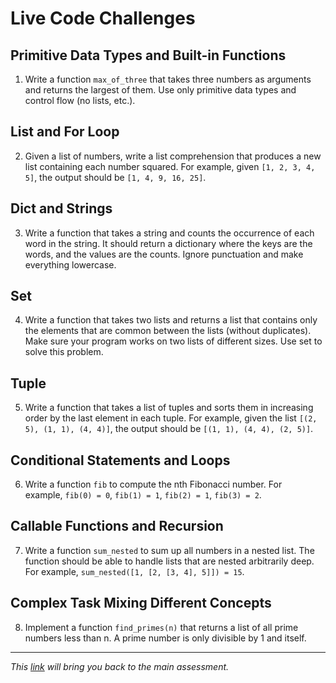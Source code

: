 # Live Code Challenges

## Primitive Data Types and Built-in Functions

1. Write a function `max_of_three` that takes three numbers as arguments and returns the largest of them. Use only primitive data types and control flow (no lists, etc.).

## List and For Loop

2. Given a list of numbers, write a list comprehension that produces a new list containing each number squared. For example, given `[1, 2, 3, 4, 5]`, the output should be `[1, 4, 9, 16, 25]`.

## Dict and Strings

3. Write a function that takes a string and counts the occurrence of each word in the string. It should return a dictionary where the keys are the words, and the values are the counts. Ignore punctuation and make everything lowercase.

## Set

4. Write a function that takes two lists and returns a list that contains only the elements that are common between the lists (without duplicates). Make sure your program works on two lists of different sizes. Use set to solve this problem.

## Tuple

5. Write a function that takes a list of tuples and sorts them in increasing order by the last element in each tuple. For example, given the list `[(2, 5), (1, 1), (4, 4)]`, the output should be `[(1, 1), (4, 4), (2, 5)]`.

## Conditional Statements and Loops

6. Write a function `fib` to compute the nth Fibonacci number. For example, `fib(0) = 0`, `fib(1) = 1`, `fib(2) = 1`, `fib(3) = 2`.

## Callable Functions and Recursion

7. Write a function `sum_nested` to sum up all numbers in a nested list. The function should be able to handle lists that are nested arbitrarily deep. For example, `sum_nested([1, [2, [3, 4], 5]]) = 15`.

## Complex Task Mixing Different Concepts

8. Implement a function `find_primes(n)` that returns a list of all prime numbers less than n. A prime number is only divisible by 1 and itself.

---

_This [link](overview.md) will bring you back to the main assessment._